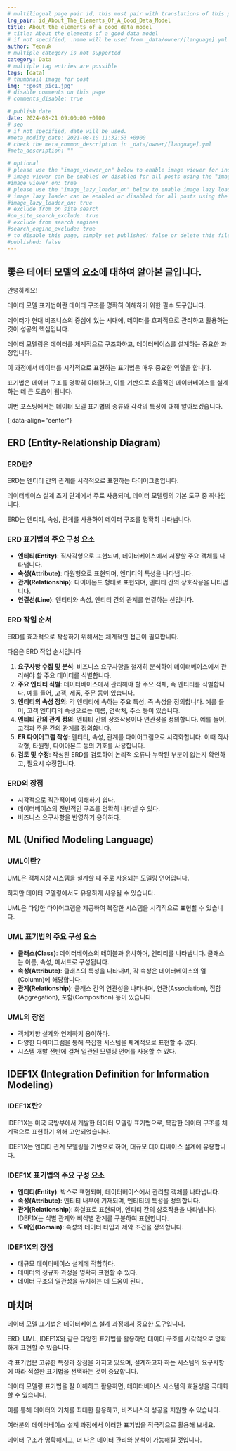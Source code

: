```yaml
---
# multilingual page pair id, this must pair with translations of this page. (This name must be unique)
lng_pair: id_About_The_Elements_Of_A_Good_Data_Model
title: About the elements of a good data model
# title: About the elements of a good data model
# if not specified, .name will be used from _data/owner/[language].yml
author: Yeonuk
# multiple category is not supported
category: Data
# multiple tag entries are possible
tags: [data]
# thumbnail image for post
img: ":post_pic1.jpg"
# disable comments on this page
# comments_disable: true

# publish date
date: 2024-08-21 09:00:00 +0900
# seo
# if not specified, date will be used.
#meta_modify_date: 2021-08-10 11:32:53 +0900
# check the meta_common_description in _data/owner/[language].yml
#meta_description: ""

# optional
# please use the "image_viewer_on" below to enable image viewer for individual pages or posts (_posts/ or [language]/_posts folders).
# image viewer can be enabled or disabled for all posts using the "image_viewer_posts: true" setting in _data/conf/main.yml.
#image_viewer_on: true
# please use the "image_lazy_loader_on" below to enable image lazy loader for individual pages or posts (_posts/ or [language]/_posts folders).
# image lazy loader can be enabled or disabled for all posts using the "image_lazy_loader_posts: true" setting in _data/conf/main.yml.
#image_lazy_loader_on: true
# exclude from on site search
#on_site_search_exclude: true
# exclude from search engines
#search_engine_exclude: true
# to disable this page, simply set published: false or delete this file
#published: false
---
```


<!-- outline-start -->

## 좋은 데이터 모델의 요소에 대하여 알아본 글입니다.

안녕하세요!

데이터 모델 표기법이란 데이터 구조를 명확히 이해하기 위한 필수 도구입니다.

데이터가 현대 비즈니스의 중심에 있는 시대에, 데이터를 효과적으로 관리하고 활용하는 것이 성공의 핵심입니다.

데이터 모델링은 데이터를 체계적으로 구조화하고, 데이터베이스를 설계하는 중요한 과정입니다.

이 과정에서 데이터를 시각적으로 표현하는 표기법은 매우 중요한 역할을 합니다.

표기법은 데이터 구조를 명확히 이해하고, 이를 기반으로 효율적인 데이터베이스를 설계하는 데 큰 도움이 됩니다.

이번 포스팅에서는 데이터 모델 표기법의 종류와 각각의 특징에 대해 알아보겠습니다.

{:data-align="center"}

<!-- outline-end -->

## ERD (Entity-Relationship Diagram)

### ERD란?

ERD는 엔티티 간의 관계를 시각적으로 표현하는 다이어그램입니다.

데이터베이스 설계 초기 단계에서 주로 사용되며, 데이터 모델링의 기본 도구 중 하나입니다.

ERD는 엔티티, 속성, 관계를 사용하여 데이터 구조를 명확히 나타냅니다.

### ERD 표기법의 주요 구성 요소

- **엔티티(Entity)**: 직사각형으로 표현되며, 데이터베이스에서 저장할 주요 객체를 나타냅니다.
- **속성(Attribute)**: 타원형으로 표현되며, 엔티티의 특성을 나타냅니다.
- **관계(Relationship)**: 다이아몬드 형태로 표현되며, 엔티티 간의 상호작용을 나타냅니다.
- **연결선(Line)**: 엔티티와 속성, 엔티티 간의 관계를 연결하는 선입니다.

### ERD 작업 순서

ERD를 효과적으로 작성하기 위해서는 체계적인 접근이 필요합니다.

다음은 ERD 작업 순서입니다

1. **요구사항 수집 및 분석**: 비즈니스 요구사항을 철저히 분석하여 데이터베이스에서 관리해야 할 주요 데이터를 식별합니다.
2. **주요 엔티티 식별**: 데이터베이스에서 관리해야 할 주요 객체, 즉 엔티티를 식별합니다. 예를 들어, 고객, 제품, 주문 등이 있습니다.
3. **엔티티의 속성 정의**: 각 엔티티에 속하는 주요 특성, 즉 속성을 정의합니다. 예를 들어, 고객 엔티티의 속성으로는 이름, 연락처, 주소 등이 있습니다.
4. **엔티티 간의 관계 정의**: 엔티티 간의 상호작용이나 연관성을 정의합니다. 예를 들어, 고객과 주문 간의 관계를 정의합니다.
5. **ER 다이어그램 작성**: 엔티티, 속성, 관계를 다이어그램으로 시각화합니다. 이때 직사각형, 타원형, 다이아몬드 등의 기호를 사용합니다.
6. **검토 및 수정**: 작성된 ERD를 검토하여 논리적 오류나 누락된 부분이 없는지 확인하고, 필요시 수정합니다.

### ERD의 장점

- 시각적으로 직관적이며 이해하기 쉽다.
- 데이터베이스의 전반적인 구조를 명확히 나타낼 수 있다.
- 비즈니스 요구사항을 반영하기 용이하다.

## ML (Unified Modeling Language)

### UML이란?

UML은 객체지향 시스템을 설계할 때 주로 사용되는 모델링 언어입니다.

하지만 데이터 모델링에서도 유용하게 사용될 수 있습니다.

UML은 다양한 다이어그램을 제공하여 복잡한 시스템을 시각적으로 표현할 수 있습니다.

### UML 표기법의 주요 구성 요소

- **클래스(Class)**: 데이터베이스의 테이블과 유사하며, 엔티티를 나타냅니다. 클래스는 이름, 속성, 메서드로 구성됩니다.
- **속성(Attribute)**: 클래스의 특성을 나타내며, 각 속성은 데이터베이스의 열(Column)에 해당합니다.
- **관계(Relationship)**: 클래스 간의 연관성을 나타내며, 연관(Association), 집합(Aggregation), 포함(Composition) 등이 있습니다.

### UML의 장점

- 객체지향 설계와 연계하기 용이하다.
- 다양한 다이어그램을 통해 복잡한 시스템을 체계적으로 표현할 수 있다.
- 시스템 개발 전반에 걸쳐 일관된 모델링 언어를 사용할 수 있다.

## IDEF1X (Integration Definition for Information Modeling)

### IDEF1X란?

IDEF1X는 미국 국방부에서 개발한 데이터 모델링 표기법으로, 복잡한 데이터 구조를 체계적으로 표현하기 위해 고안되었습니다.

IDEF1X는 엔티티 관계 모델링을 기반으로 하며, 대규모 데이터베이스 설계에 유용합니다.

### IDEF1X 표기법의 주요 구성 요소

- **엔티티(Entity)**: 박스로 표현되며, 데이터베이스에서 관리할 객체를 나타냅니다.
- **속성(Attribute)**: 엔티티 내부에 기재되며, 엔티티의 특성을 정의합니다.
- **관계(Relationship)**: 화살표로 표현되며, 엔티티 간의 상호작용을 나타냅니다. IDEF1X는 식별 관계와 비식별 관계를 구분하여 표현합니다.
- **도메인(Domain)**: 속성의 데이터 타입과 제약 조건을 정의합니다.

### IDEF1X의 장점

- 대규모 데이터베이스 설계에 적합하다.
- 데이터의 정규화 과정을 명확히 표현할 수 있다.
- 데이터 구조의 일관성을 유지하는 데 도움이 된다.

## 마치며

데이터 모델 표기법은 데이터베이스 설계 과정에서 중요한 도구입니다.

ERD, UML, IDEF1X와 같은 다양한 표기법을 활용하면 데이터 구조를 시각적으로 명확하게 표현할 수 있습니다.

각 표기법은 고유한 특징과 장점을 가지고 있으며, 설계하고자 하는 시스템의 요구사항에 따라 적절한 표기법을 선택하는 것이 중요합니다.

데이터 모델링 표기법을 잘 이해하고 활용하면, 데이터베이스 시스템의 효율성을 극대화할 수 있습니다.

이를 통해 데이터의 가치를 최대한 활용하고, 비즈니스의 성공을 지원할 수 있습니다.

여러분의 데이터베이스 설계 과정에서 이러한 표기법을 적극적으로 활용해 보세요.

데이터 구조가 명확해지고, 더 나은 데이터 관리와 분석이 가능해질 것입니다.
